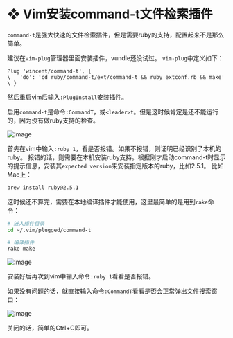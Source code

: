 #  ❖ Vim安装command-t文件检索插件

`command-t`是强大快速的文件检索插件，但是需要ruby的支持，配置起来不是那么简单。

建议在`vim-plug`管理器里面安装插件，vundle还没试过。
`vim-plug`中定义如下：
```vim
Plug 'wincent/command-t', {
\   'do': 'cd ruby/command-t/ext/command-t && ruby extconf.rb && make'
\ }
```

然后重启vim后输入`:PlugInstall`安装插件。

启用`command-t`是命令`:CommandT`，或`<leader>t`。但是这时候肯定是还不能运行的，因为没有做ruby支持的检查。

![image](https://user-images.githubusercontent.com/14041622/49455305-e2f33900-f821-11e8-8b96-6598cb4f1173.png)

首先在vim中输入`:ruby 1`，看是否报错。如果不报错，则证明已经识别了本机的ruby。
报错的话，则需要在本机安装ruby支持。根据刚才启动command-t时显示的提示信息，安装其`expected version`来安装指定版本的ruby，比如2.5.1。
比如Mac上：
```sh
brew install ruby@2.5.1
```

这时候还不算完，需要在本地编译插件才能使用，这里最简单的是用到`rake`命令：
```sh
# 进入插件目录
cd ~/.vim/plugged/command-t

# 编译插件
rake make
```

![image](https://user-images.githubusercontent.com/14041622/49455694-8a706b80-f822-11e8-9957-9c71d5c7314d.png)


安装好后再次到vim中输入命令`:ruby 1`看看是否报错。

如果没有问题的话，就直接输入命令`:CommandT`看看是否会正常弹出文件搜索窗口：

![image](https://user-images.githubusercontent.com/14041622/49455867-e1764080-f822-11e8-87ac-4a270f5d5b65.png)

关闭的话，简单的Ctrl+C即可。
